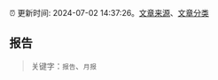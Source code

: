:alarm_clock: 更新时间: 2024-07-02 14:37:26。[文章来源](/README.md)、[文章分类](/TAGS.md)

## 报告


> 关键字：`报告`、`月报`



